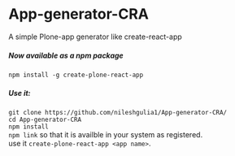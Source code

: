 # App-generator-CRA
A simple Plone-app generator like create-react-app<br>
##### Now available as a npm package
`npm install -g create-plone-react-app`<br>
           
##### Use it:
`git clone https://github.com/nileshgulia1/App-generator-CRA/`<br>
`cd App-generator-CRA`<br>
`npm install` <br/>
`npm link` so that it is availble in your system as registered.<br>
use it `create-plone-react-app <app name>`.
